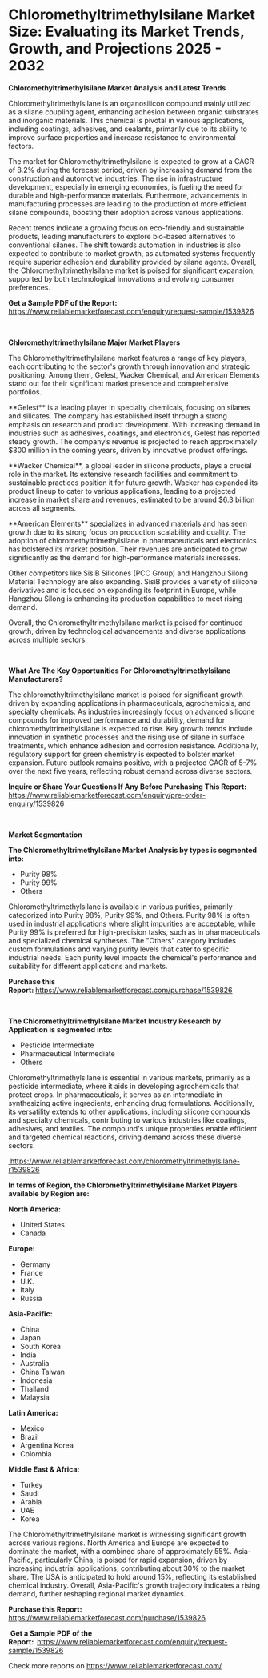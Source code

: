 <p><h1>Chloromethyltrimethylsilane Market Size: Evaluating its Market Trends, Growth, and Projections 2025 - 2032</h1></p><p><strong>Chloromethyltrimethylsilane Market Analysis and Latest Trends</strong></p>
<p><p>Chloromethyltrimethylsilane is an organosilicon compound mainly utilized as a silane coupling agent, enhancing adhesion between organic substrates and inorganic materials. This chemical is pivotal in various applications, including coatings, adhesives, and sealants, primarily due to its ability to improve surface properties and increase resistance to environmental factors.</p><p>The market for Chloromethyltrimethylsilane is expected to grow at a CAGR of 8.2% during the forecast period, driven by increasing demand from the construction and automotive industries. The rise in infrastructure development, especially in emerging economies, is fueling the need for durable and high-performance materials. Furthermore, advancements in manufacturing processes are leading to the production of more efficient silane compounds, boosting their adoption across various applications.</p><p>Recent trends indicate a growing focus on eco-friendly and sustainable products, leading manufacturers to explore bio-based alternatives to conventional silanes. The shift towards automation in industries is also expected to contribute to market growth, as automated systems frequently require superior adhesion and durability provided by silane agents. Overall, the Chloromethyltrimethylsilane market is poised for significant expansion, supported by both technological innovations and evolving consumer preferences.</p></p>
<p><strong>Get a Sample PDF of the Report:&nbsp;</strong> <a href="https://www.reliablemarketforecast.com/enquiry/request-sample/1539826?utm_campaign=2244&utm_medium=2&utm_source=Github&utm_content=ia&utm_term=30012025&utm_id=chloromethyltrimethylsilane">https://www.reliablemarketforecast.com/enquiry/request-sample/1539826</a></p>
<p>&nbsp;</p>
<p><strong>Chloromethyltrimethylsilane Major Market Players</strong></p>
<p><p>The Chloromethyltrimethylsilane market features a range of key players, each contributing to the sector's growth through innovation and strategic positioning. Among them, Gelest, Wacker Chemical, and American Elements stand out for their significant market presence and comprehensive portfolios.</p><p>**Gelest** is a leading player in specialty chemicals, focusing on silanes and silicates. The company has established itself through a strong emphasis on research and product development. With increasing demand in industries such as adhesives, coatings, and electronics, Gelest has reported steady growth. The company’s revenue is projected to reach approximately $300 million in the coming years, driven by innovative product offerings.</p><p>**Wacker Chemical**, a global leader in silicone products, plays a crucial role in the market. Its extensive research facilities and commitment to sustainable practices position it for future growth. Wacker has expanded its product lineup to cater to various applications, leading to a projected increase in market share and revenues, estimated to be around $6.3 billion across all segments.</p><p>**American Elements** specializes in advanced materials and has seen growth due to its strong focus on production scalability and quality. The adoption of chloromethyltrimethylsilane in pharmaceuticals and electronics has bolstered its market position. Their revenues are anticipated to grow significantly as the demand for high-performance materials increases.</p><p>Other competitors like SisiB Silicones (PCC Group) and Hangzhou Silong Material Technology are also expanding. SisiB provides a variety of silicone derivatives and is focused on expanding its footprint in Europe, while Hangzhou Silong is enhancing its production capabilities to meet rising demand. </p><p>Overall, the Chloromethyltrimethylsilane market is poised for continued growth, driven by technological advancements and diverse applications across multiple sectors.</p></p>
<p>&nbsp;</p>
<p><strong>What Are The Key Opportunities For Chloromethyltrimethylsilane Manufacturers?</strong></p>
<p><p>The chloromethyltrimethylsilane market is poised for significant growth driven by expanding applications in pharmaceuticals, agrochemicals, and specialty chemicals. As industries increasingly focus on advanced silicone compounds for improved performance and durability, demand for chloromethyltrimethylsilane is expected to rise. Key growth trends include innovation in synthetic processes and the rising use of silane in surface treatments, which enhance adhesion and corrosion resistance. Additionally, regulatory support for green chemistry is expected to bolster market expansion. Future outlook remains positive, with a projected CAGR of 5-7% over the next five years, reflecting robust demand across diverse sectors.</p></p>
<p><strong>Inquire or Share Your Questions If Any Before Purchasing This Report:</strong> <a href="https://www.reliablemarketforecast.com/enquiry/pre-order-enquiry/1539826?utm_campaign=2244&utm_medium=2&utm_source=Github&utm_content=ia&utm_term=30012025&utm_id=chloromethyltrimethylsilane">https://www.reliablemarketforecast.com/enquiry/pre-order-enquiry/1539826</a></p>
<p>&nbsp;</p>
<p><strong>Market Segmentation</strong></p>
<p><strong>The Chloromethyltrimethylsilane Market Analysis by types is segmented into:</strong></p>
<p><ul><li>Purity 98%</li><li>Purity 99%</li><li>Others</li></ul></p>
<p><p>Chloromethyltrimethylsilane is available in various purities, primarily categorized into Purity 98%, Purity 99%, and Others. Purity 98% is often used in industrial applications where slight impurities are acceptable, while Purity 99% is preferred for high-precision tasks, such as in pharmaceuticals and specialized chemical syntheses. The "Others" category includes custom formulations and varying purity levels that cater to specific industrial needs. Each purity level impacts the chemical's performance and suitability for different applications and markets.</p></p>
<p><strong>Purchase this Report:&nbsp;</strong><a href="https://www.reliablemarketforecast.com/purchase/1539826?utm_campaign=2244&utm_medium=2&utm_source=Github&utm_content=ia&utm_term=30012025&utm_id=chloromethyltrimethylsilane">https://www.reliablemarketforecast.com/purchase/1539826</a></p>
<p>&nbsp;</p>
<p><strong>The Chloromethyltrimethylsilane Market Industry Research by Application is segmented into:</strong></p>
<p><ul><li>Pesticide Intermediate</li><li>Pharmaceutical Intermediate</li><li>Others</li></ul></p>
<p><p>Chloromethyltrimethylsilane is essential in various markets, primarily as a pesticide intermediate, where it aids in developing agrochemicals that protect crops. In pharmaceuticals, it serves as an intermediate in synthesizing active ingredients, enhancing drug formulations. Additionally, its versatility extends to other applications, including silicone compounds and specialty chemicals, contributing to various industries like coatings, adhesives, and textiles. The compound's unique properties enable efficient and targeted chemical reactions, driving demand across these diverse sectors.</p></p>
<p><a href="https://www.reliablemarketforecast.com/chloromethyltrimethylsilane-r1539826?utm_campaign=2244&utm_medium=2&utm_source=Github&utm_content=ia&utm_term=30012025&utm_id=chloromethyltrimethylsilane">&nbsp;https://www.reliablemarketforecast.com/chloromethyltrimethylsilane-r1539826</a></p>
<p><strong>In terms of Region, the Chloromethyltrimethylsilane Market Players available by Region are:</strong></p>
<p>
    <p> <strong> North America: </strong>
        <ul>
            <li>United States</li>
            <li>Canada</li>
        </ul>
        </p> 
    <p> <strong> Europe: </strong>
        <ul>
            <li>Germany</li>
            <li>France</li>
            <li>U.K.</li>
            <li>Italy</li>
            <li>Russia</li>
        </ul>
        </p> 
    <p> <strong> Asia-Pacific: </strong>
        <ul>
            <li>China</li>
            <li>Japan</li>
            <li>South Korea</li>
            <li>India</li>
            <li>Australia</li>
            <li>China Taiwan</li>
            <li>Indonesia</li>
            <li>Thailand</li>
            <li>Malaysia</li>
        </ul>
        </p> 
    <p> <strong> Latin America: </strong>
        <ul>
            <li>Mexico</li>
            <li>Brazil</li>
            <li>Argentina Korea</li>
            <li>Colombia</li>
        </ul>
        </p> 
    <p> <strong> Middle East & Africa: </strong>
        <ul>
            <li>Turkey</li>
            <li>Saudi</li>
            <li>Arabia</li>
            <li>UAE</li>
            <li>Korea</li>
        </ul>
    </p>
    </p>
<p><p>The Chloromethyltrimethylsilane market is witnessing significant growth across various regions. North America and Europe are expected to dominate the market, with a combined share of approximately 55%. Asia-Pacific, particularly China, is poised for rapid expansion, driven by increasing industrial applications, contributing about 30% to the market share. The USA is anticipated to hold around 15%, reflecting its established chemical industry. Overall, Asia-Pacific's growth trajectory indicates a rising demand, further reshaping regional market dynamics.</p></p>
<p><strong>Purchase this Report: </strong><a href="https://www.reliablemarketforecast.com/purchase/1539826?utm_campaign=2244&utm_medium=2&utm_source=Github&utm_content=ia&utm_term=30012025&utm_id=chloromethyltrimethylsilane">https://www.reliablemarketforecast.com/purchase/1539826</a></p>
<p>&nbsp;<strong>Get a Sample PDF of the Report:&nbsp;&nbsp;</strong><a href="https://www.reliablemarketforecast.com/enquiry/request-sample/1539826?utm_campaign=2244&utm_medium=2&utm_source=Github&utm_content=ia&utm_term=30012025&utm_id=chloromethyltrimethylsilane">https://www.reliablemarketforecast.com/enquiry/request-sample/1539826</a></p>
<p><strong></strong></p>
<p>Check more reports on <a href="https://www.reliablemarketforecast.com/?utm_campaign=2244&utm_medium=2&utm_source=Github&utm_content=ia&utm_term=30012025&utm_id=chloromethyltrimethylsilane">https://www.reliablemarketforecast.com/</a></p>